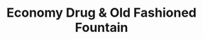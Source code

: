 ---
title: "Economy Drug & Old Fashioned Fountain"
url: /ely/economy-drug-and-old-fashioned-fountain/
shop: chemist
---